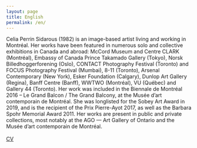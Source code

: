 ```yaml
---
layout: page
title: English
permalink: /en/
---
```


<div class="textContainer"><div id="textINFO" style="display: inline-block;">
          <div id="textINFOen" style="display: inline-block;">
            Celia Perrin Sidarous (1982) is an image-based artist living and working in Montréal. Her works have been featured in numerous solo and collective exhibitions in Canada and abroad: McCord Museum and Centre CLARK (Montréal), Embassy of Canada Prince Takamado Gallery (Tokyo), Norsk Billedhoggerforening (Oslo), CONTACT Photography Festival (Toronto) and FOCUS Photography Festival (Mumbai), 8-11 (Toronto), Arsenal Contemporary (New York), Esker Foundation (Calgary), Dunlop Art Gallery (Regina), Banff Centre (Banff), WWTWO (Montréal), VU (Québec) and Gallery 44 (Toronto). Her work was included in the Biennale de Montréal 2016 – Le Grand Balcon / The Grand Balcony, at the Musée d’art contemporain de Montréal. She was longlisted for the Sobey Art Award in 2019, and is the recipient of the Prix Pierre-Ayot 2017, as well as the Barbara Spohr Memorial Award 2011. Her works are present in public and private collections, most notably at the AGO — Art Gallery of Ontario and the Musée d’art contemporain de Montréal.
            <br><br>
            <div class="links cv-link">
            <a href="{{ site.baseurl }}/assets/CV/CPS_CV_EN.pdf">CV</a>
            </div>
        </div>



</div>
      </div>